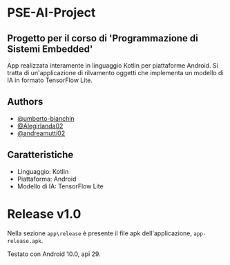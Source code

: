 # PSE-AI-Project
## Progetto per il corso di 'Programmazione di Sistemi Embedded' ##

App realizzata interamente in linguaggio Kotlin per piattaforme Android.
Si tratta di un'applicazione di rilvamento oggetti che implementa un modello di IA in formato TensorFlow Lite.

## Authors

* [@umberto-bianchin](https://github.com/umberto-bianchin)
* [@Alegirlanda02](https://github.com/Alegirlanda02)
* [@andreamutti02](https://github.com/andreamutti02)

## Caratteristiche

- Linguaggio: Kotlin
- Piattaforma: Android
- Modello di IA: TensorFlow Lite

# Release v1.0 #
Nella sezione `app\release` è presente il file apk dell'applicazione, `app-release.apk`.

Testato con Android 10.0, api 29.
